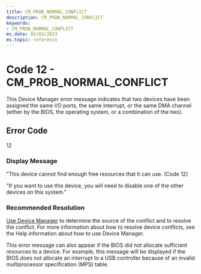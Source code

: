 ```yaml
---
title: CM_PROB_NORMAL_CONFLICT
description: CM_PROB_NORMAL_CONFLICT
keywords:
- CM_PROB_NORMAL_CONFLICT
ms.date: 03/03/2023
ms.topic: reference
---
```


# Code 12 - CM_PROB_NORMAL_CONFLICT

This Device Manager error message indicates that two devices have been assigned the same I/O ports, the same interrupt, or the same DMA channel (either by the BIOS, the operating system, or a combination of the two).

## Error Code

12

### Display Message

"This device cannot find enough free resources that it can use. (Code 12)

"If you want to use this device, you will need to disable one of the other devices on this system."

### Recommended Resolution

[Use Device Manager](using-device-manager.md) to determine the source of the conflict and to resolve the conflict. For more information about how to resolve device conflicts, see the Help information about how to use Device Manager.

This error message can also appear if the BIOS did not allocate sufficient resources to a device. For example, this message will be displayed if the BIOS does not allocate an interrupt to a USB controller because of an invalid multiprocessor specification (MPS) table.
